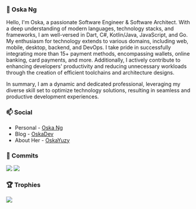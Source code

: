 ### :boy: Oska Ng

Hello, I'm Oska, a passionate Software Engineer & Software Architect. With a deep understanding of modern languages, technology stacks, and frameworks, I am well-versed in Dart, C#, Kotlin/Java, JavaScript, and Go. My enthusiasm for technology extends to various domains, including web, mobile, desktop, backend, and DevOps. I take pride in successfully integrating more than 15+ payment methods, encompassing wallets, online banking, card payments, and more. Additionally, I actively contribute to enhancing developers' productivity and reducing unnecessary workloads through the creation of efficient toolchains and architecture designs.

In summary, I am a dynamic and dedicated professional, leveraging my diverse skill set to optimize technology solutions, resulting in seamless and productive development experiences.

### :mailbox: Social

* Personal - [Oska Ng](https://www.oskadev.com)
* Blog - [OskaDev](https://blog.oskadev.com)
* About Her - [OskaYuzy](https://love.oskadev.com)

### :pencil: Commits

![](https://github-readme-stats.vercel.app/api/top-langs/?username=Oskang09&theme=dracula&layout=compact) ![](https://github-readme-stats.vercel.app/api?username=Oskang09&show_icons=true&include_all_commits=true&theme=dracula&hide_title=true)

### :trophy: Trophies

![](https://github-profile-trophy.vercel.app/?username=Oskang09&theme=dracula&margin-w=10)
